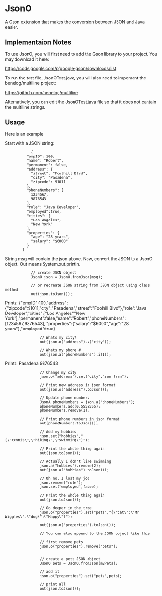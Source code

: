 JsonO
=====

A Gson extension that makes the conversion between JSON and Java easier.


## Implementaion Notes

To use JsonO, you will first need to add the Gson library to your project. You may download it here:


https://code.google.com/p/google-gson/downloads/list


To run the test file, JsonOTest.java, you will also need to impement the benelog/multiline project:

https://github.com/benelog/multiline

Alternatively, you can edit the JsonOTest.java file so that it does not cantain the multiline strings.


## Usage

Here is an example.

Start with a JSON string:

                {
    		  "empID": 100,
    		  "name": "Robert",
    		  "permanent": false,
    		  "address": {
    		    "street": "Foolhill Blvd",
    		    "city": "Pasadena",
    		    "zipcode": 91011
    		  },
    		  "phoneNumbers": [
    		    1234567,
    		    9876543
    		  ],
    		  "role": "Java Developer",
    		  "employed":true,
    		  "cities": [
    		    "Los Angeles",
    		    "New York"
    		  ],
    		  "properties": {
    		    "age": "28 years",
    		    "salary": "$6000"
    		  }
    		}
    		
    		
 String msg will contain the json above. Now, convert the JSON to a JsonO object. Out means System.out.println.
 
 
                // create JSON object 
                JsonO json = JsonO.fromJson(msg);
                    
                // or recreate JSON string from JSON object using class method
                out(json.toJson());
                
                
Prints: 
{"empID":100,"address":{"zipcode":91011,"city":"Pasadena","street":"Foolhill Blvd"},"role":"Java              Developer","cities":["Los Angeles","New York"],"permanent":false,"name":"Robert","phoneNumbers":[1234567,9876543],
"properties":{"salary":"$6000","age":"28 years"},"employed":true}


                    
                    // Whats my city?
                    out(json.o("address").s("city"));
                    
                    // Whats my phone #
                    out(json.a("phoneNumbers").i(1));


Prints:
Pasadena
9876543
                    
                    // Change my city
                    json.o("address").set("city","san fran");
                    
                    // Print new address in json format
                    out(json.o("address").toJson());
                    
                    // Update phone numbers
                    JsonA phoneNumbers = json.a("phoneNumbers");
                    phoneNumbers.add(0,5555555);
                    phoneNumbers.remove(1);
                    
                    // Print phone numbers in json format
                    out(phoneNumbers.toJson());
                    
                    // Add my hobbies
                    json.set("hobbies","[\"tennis\",\"hiking\",\"swimming\"]");
                    
                    // Print the whole thing again
                    out(json.toJson());
                    
                    // Actually I don't like swimming
                    json.a("hobbies").remove(2);
                    out(json.a("hobbies").toJson());
                    
                    // Oh no, I lost my job
                    json.remove("role");
                    json.set("employed",false);
                    
                    // Print the whole thing again
                    out(json.toJson());
                    
                    // Go deeper in the tree
                    json.o("properties").set("pets","{\"cat\":\"Mr Wiggles\",\"dog\":\"Happy\"}");
                    
                    out(json.o("properties").toJson());
                    
                    // You can also append to the JSON object like this
                    
                    // first remove pets
                    json.o("properties").remove("pets");
                    
                    
                    // create a pets JSON object
                    JsonO pets = JsonO.fromJson(myPets);
                    
                    // add it
                    json.o("properties").set("pets",pets);
                    
                    // print all
                    out(json.toJson());
 
